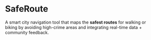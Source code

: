 # SafeRoute
A smart city navigation tool that maps the **safest routes** for walking or biking by avoiding high-crime areas and integrating real-time data + community feedback.
